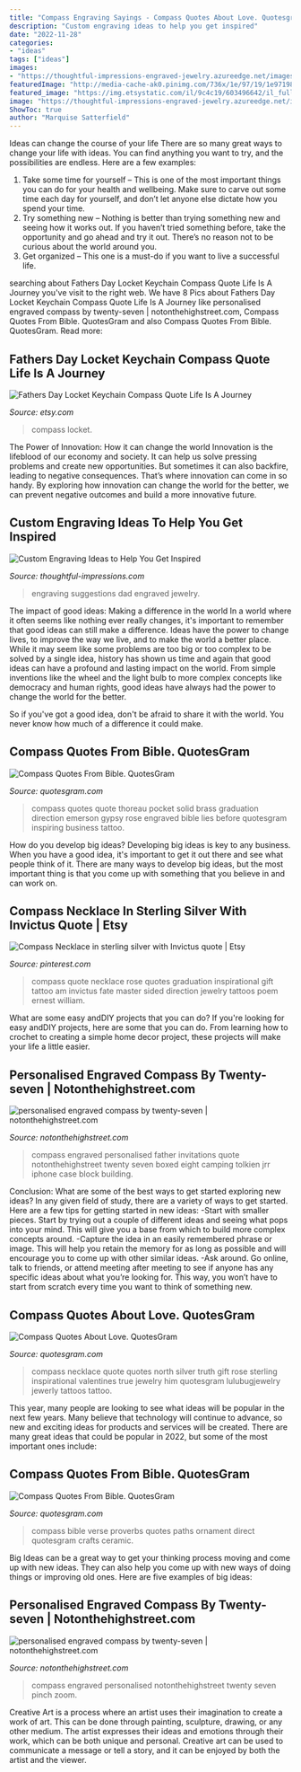 ```yaml
---
title: "Compass Engraving Sayings - Compass Quotes About Love. Quotesgram"
description: "Custom engraving ideas to help you get inspired"
date: "2022-11-28"
categories:
- "ideas"
tags: ["ideas"]
images:
- "https://thoughtful-impressions-engraved-jewelry.azureedge.net/images/ES-Dad-Engraving-Suggestions.jpg"
featuredImage: "http://media-cache-ak0.pinimg.com/736x/1e/97/19/1e971980524f35987c176fc3f4bf9df4.jpg"
featured_image: "https://img.etsystatic.com/il/9c4c19/603496642/il_fullxfull.603496642_cd49.jpg?version=0"
image: "https://thoughtful-impressions-engraved-jewelry.azureedge.net/images/ES-Dad-Engraving-Suggestions.jpg"
ShowToc: true
author: "Marquise Satterfield"
---
```



Ideas can change the course of your life
There are so many great ways to change your life with ideas. You can find anything you want to try, and the possibilities are endless. Here are a few examples: 
1. Take some time for yourself – This is one of the most important things you can do for your health and wellbeing. Make sure to carve out some time each day for yourself, and don’t let anyone else dictate how you spend your time. 
2. Try something new – Nothing is better than trying something new and seeing how it works out. If you haven’t tried something before, take the opportunity and go ahead and try it out. There’s no reason not to be curious about the world around you. 
3. Get organized – This one is a must-do if you want to live a successful life.

	

		
searching about Fathers Day Locket Keychain Compass Quote Life Is A Journey you've visit to the right web. We have 8 Pics about Fathers Day Locket Keychain Compass Quote Life Is A Journey like personalised engraved compass by twenty-seven | notonthehighstreet.com, Compass Quotes From Bible. QuotesGram and also Compass Quotes From Bible. QuotesGram. Read more:
		
    
## Fathers Day Locket Keychain Compass Quote Life Is A Journey

<img loading=lazy src="https://img.etsystatic.com/il/9c4c19/603496642/il_fullxfull.603496642_cd49.jpg?version=0" onerror="this.onerror=null;this.src='https://tse4.mm.bing.net/th?id=OIP.b-nwC0Ytod_9R_wSf5PnUAHaFj&amp;pid=15.1';" alt="Fathers Day Locket Keychain Compass Quote Life Is A Journey">

_Source: etsy.com_

>compass locket. 

	

The Power of Innovation: How it can change the world
Innovation is the lifeblood of our economy and society. It can help us solve pressing problems and create new opportunities. But sometimes it can also backfire, leading to negative consequences. That’s where innovation can come in so handy. By exploring how innovation can change the world for the better, we can prevent negative outcomes and build a more innovative future.

    
## Custom Engraving Ideas To Help You Get Inspired

<img loading=lazy src="https://thoughtful-impressions-engraved-jewelry.azureedge.net/images/ES-Dad-Engraving-Suggestions.jpg" onerror="this.onerror=null;this.src='https://tse3.mm.bing.net/th?id=OIP.BiAAmFoDdi_e_PFkiDHnpgHaEw&amp;pid=15.1';" alt="Custom Engraving Ideas to Help You Get Inspired">

_Source: thoughtful-impressions.com_

>engraving suggestions dad engraved jewelry. 

	

The impact of good ideas: Making a difference in the world
In a world where it often seems like nothing ever really changes, it's important to remember that good ideas can still make a difference. Ideas have the power to change lives, to improve the way we live, and to make the world a better place.
While it may seem like some problems are too big or too complex to be solved by a single idea, history has shown us time and again that good ideas can have a profound and lasting impact on the world. From simple inventions like the wheel and the light bulb to more complex concepts like democracy and human rights, good ideas have always had the power to change the world for the better.

So if you've got a good idea, don't be afraid to share it with the world. You never know how much of a difference it could make.

    
## Compass Quotes From Bible. QuotesGram

<img loading=lazy src="https://cdn.quotesgram.com/img/44/18/322221878-solid-brass-engraved-pocket-compass-thoreau-quote-3.jpg" onerror="this.onerror=null;this.src='https://tse2.mm.bing.net/th?id=OIP.gZfkNieThEuuM1WlNZRCRwHaHa&amp;pid=15.1';" alt="Compass Quotes From Bible. QuotesGram">

_Source: quotesgram.com_

>compass quotes quote thoreau pocket solid brass graduation direction emerson gypsy rose engraved bible lies before quotesgram inspiring business tattoo. 

	

How do you develop big ideas?
Developing big ideas is key to any business. When you have a good idea, it's important to get it out there and see what people think of it. There are many ways to develop big ideas, but the most important thing is that you come up with something that you believe in and can work on.

    
## Compass Necklace In Sterling Silver With Invictus Quote | Etsy

<img loading=lazy src="https://i.pinimg.com/originals/a1/36/da/a136da8ee7fedc19a57e41837094ab9d.jpg" onerror="this.onerror=null;this.src='https://tse1.mm.bing.net/th?id=OIP.2saHhJrlGj630U5G7qxtZgHaF6&amp;pid=15.1';" alt="Compass Necklace in sterling silver with Invictus quote | Etsy">

_Source: pinterest.com_

>compass quote necklace rose quotes graduation inspirational gift tattoo am invictus fate master sided direction jewelry tattoos poem ernest william. 

	

What are some easy andDIY projects that you can do?
If you're looking for easy andDIY projects, here are some that you can do. From learning how to crochet to creating a simple home decor project, these projects will make your life a little easier.

    
## Personalised Engraved Compass By Twenty-seven | Notonthehighstreet.com

<img loading=lazy src="https://cdn.notonthehighstreet.com/fs/48/48/abc2-7ba4-45b9-8bca-07ba9b64589e/original_personalised-engraved-father-s-day-compass.jpg" onerror="this.onerror=null;this.src='https://tse3.mm.bing.net/th?id=OIP.r-B5TS7igrR0s4BzET-X1wHaHa&amp;pid=15.1';" alt="personalised engraved compass by twenty-seven | notonthehighstreet.com">

_Source: notonthehighstreet.com_

>compass engraved personalised father invitations quote notonthehighstreet twenty seven boxed eight camping tolkien jrr iphone case block building. 

	

Conclusion: What are some of the best ways to get started exploring new ideas?
In any given field of study, there are a variety of ways to get started. Here are a few tips for getting started in new ideas: 
-Start with smaller pieces. Start by trying out a couple of different ideas and seeing what pops into your mind. This will give you a base from which to build more complex concepts around. 
-Capture the idea in an easily remembered phrase or image. This will help you retain the memory for as long as possible and will encourage you to come up with other similar ideas. 
-Ask around. Go online, talk to friends, or attend meeting after meeting to see if anyone has any specific ideas about what you’re looking for. This way, you won’t have to start from scratch every time you want to think of something new.

    
## Compass Quotes About Love. QuotesGram

<img loading=lazy src="http://media-cache-ak0.pinimg.com/736x/1e/97/19/1e971980524f35987c176fc3f4bf9df4.jpg" onerror="this.onerror=null;this.src='https://tse1.mm.bing.net/th?id=OIP.OlEtAvERrxTDzoA_345KugHaF6&amp;pid=15.1';" alt="Compass Quotes About Love. QuotesGram">

_Source: quotesgram.com_

>compass necklace quote quotes north silver truth gift rose sterling inspirational valentines true jewelry him quotesgram lulubugjewelry jewerly tattoos tattoo. 

	

This year, many people are looking to see what ideas will be popular in the next few years. Many believe that technology will continue to advance, so new and exciting ideas for products and services will be created. There are many great ideas that could be popular in 2022, but some of the most important ones include: 

    
## Compass Quotes From Bible. QuotesGram

<img loading=lazy src="https://cdn.quotesgram.com/img/95/0/1409404240-proverbs_3_6_direct_your_paths_bible_verse_compass_ornament-rbba25e66b8b941a98492e38e26cdafd8_x7s2y_8byvr_512.jpg" onerror="this.onerror=null;this.src='https://tse1.mm.bing.net/th?id=OIP.-nnHVqv4KOgEJ8PzxdEiNgHaHa&amp;pid=15.1';" alt="Compass Quotes From Bible. QuotesGram">

_Source: quotesgram.com_

>compass bible verse proverbs quotes paths ornament direct quotesgram crafts ceramic. 

	

Big Ideas can be a great way to get your thinking process moving and come up with new ideas. They can also help you come up with new ways of doing things or improving old ones. Here are five examples of big ideas: 

    
## Personalised Engraved Compass By Twenty-seven | Notonthehighstreet.com

<img loading=lazy src="http://cdn.notonthehighstreet.com/fs/97/cd/4a95-ef1b-4518-82da-d6c883673e64/original_personalised-engraved-father-s-day-compass.jpg" onerror="this.onerror=null;this.src='https://tse3.mm.bing.net/th?id=OIP.tNqfbvvBQ9tij4NiBnNzLAHaHa&amp;pid=15.1';" alt="personalised engraved compass by twenty-seven | notonthehighstreet.com">

_Source: notonthehighstreet.com_

>compass engraved personalised notonthehighstreet twenty seven pinch zoom. 

	

Creative Art is a process where an artist uses their imagination to create a work of art. This can be done through painting, sculpture, drawing, or any other medium. The artist expresses their ideas and emotions through their work, which can be both unique and personal. Creative art can be used to communicate a message or tell a story, and it can be enjoyed by both the artist and the viewer.

